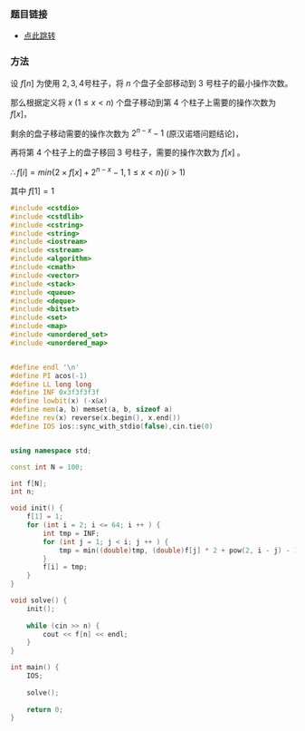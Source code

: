 ### 题目链接

- [点此跳转](https://vjudge.net/problem/HDU-1207#author=0)



### 方法

设 $f[n]$ 为使用 $2,3,4$号柱子，将 $n$ 个盘子全部移动到 $3$ 号柱子的最小操作次数。

那么根据定义将 $x$  ($1 \le x < n$) 个盘子移动到第 $4$ 个柱子上需要的操作次数为 $f[x]$，

剩余的盘子移动需要的操作次数为 $2^{n-x}-1$ (原汉诺塔问题结论)，

再将第 $4$ 个柱子上的盘子移回 $3$ 号柱子，需要的操作次数为 $f[x]$ 。

$\therefore  f[i] = min\{2\times f[x] + 2^{n-x}-1, 1\le x<n\}(i>1)$

其中 $f[1]=1$ 

```cpp
#include <cstdio>
#include <cstdlib>
#include <cstring>
#include <string>
#include <iostream>
#include <sstream>
#include <algorithm>
#include <cmath>
#include <vector>
#include <stack>
#include <queue>
#include <deque>
#include <bitset>
#include <set>
#include <map>
#include <unordered_set>
#include <unordered_map>


#define endl '\n'
#define PI acos(-1)
#define LL long long
#define INF 0x3f3f3f3f
#define lowbit(x) (-x&x)
#define mem(a, b) memset(a, b, sizeof a)
#define rev(x) reverse(x.begin(), x.end())
#define IOS ios::sync_with_stdio(false),cin.tie(0)


using namespace std;

const int N = 100;

int f[N];
int n;

void init() {
	f[1] = 1;
	for (int i = 2; i <= 64; i ++ ) {
		int tmp = INF;
		for (int j = 1; j < i; j ++ ) {
			tmp = min((double)tmp, (double)f[j] * 2 + pow(2, i - j) - 1);
		}
		f[i] = tmp;
	}
}

void solve() {
	init();
	
	while (cin >> n) {
		cout << f[n] << endl;
	}
}

int main() {
	IOS;
	
	solve();
	
	return 0;
}

```

